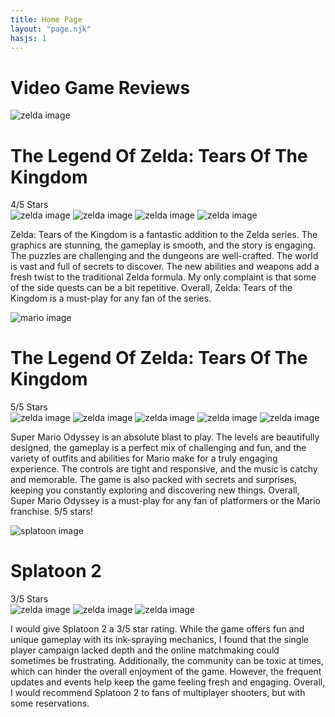 ```yaml
---
title: Home Page
layout: "page.njk"
hasjs: 1
---
```


<link rel="preconnect" href="https://fonts.googleapis.com">
<link rel="preconnect" href="https://fonts.gstatic.com" crossorigin>
<link href="https://fonts.googleapis.com/css2?family=Roboto:ital,wght@0,100;0,300;0,400;0,500;0,700;0,900;1,100;1,300;1,400;1,500;1,700;1,900&display=swap" rel="stylesheet">


<h1 class="sub-title">Video Game Reviews</h1>


<!-- Zelda -->
<div class="game-Div">
     <img src="Images/zelda.jpg" alt="zelda image">
     <div class="starsAndText">
     <h1>The Legend Of Zelda: Tears Of The Kingdom</h1>
     <div class="starsText">4/5 Stars</div> 
          <div class="stars">
               <img src="Images/starred.png" alt="zelda image">  
               <img src="Images/starred.png" alt="zelda image">  
               <img src="Images/starred.png" alt="zelda image">  
               <img src="Images/starred.png" alt="zelda image">  
          </div>
          <p>Zelda: Tears of the Kingdom is a fantastic addition to the Zelda series. The graphics are stunning, the gameplay is smooth, and the story is engaging. The puzzles are challenging and the dungeons are well-crafted. The world is vast and full of secrets to discover. The new abilities and weapons add a fresh twist to the traditional Zelda formula. My only complaint is that some of the side quests can be a bit repetitive. Overall, Zelda: Tears of the Kingdom is a must-play for any fan of the series.</p>
     </div>
</div>















<!-- MARIO -->

<div class="game-Div">
     <img src="Images/mario.jpg" alt="mario image">
     <div class="starsAndText">
     <h1>The Legend Of Zelda: Tears Of The Kingdom</h1>
     <div class="starsText">5/5 Stars</div> 
          <div class="stars">
               <img src="Images/starred.png" alt="zelda image">  
               <img src="Images/starred.png" alt="zelda image">  
               <img src="Images/starred.png" alt="zelda image">  
               <img src="Images/starred.png" alt="zelda image">  
               <img src="Images/starred.png" alt="zelda image">      
          </div>
          <p>Super Mario Odyssey is an absolute blast to play. The levels are beautifully designed, the gameplay is a perfect mix of challenging and fun, and the variety of outfits and abilities for Mario make for a truly engaging experience. The controls are tight and responsive, and the music is catchy and memorable. The game is also packed with secrets and surprises, keeping you constantly exploring and discovering new things. Overall, Super Mario Odyssey is a must-play for any fan of platformers or the Mario franchise. 5/5 stars!</p>
     </div>
</div>















<!-- SPLATOON -->


<div class="game-Div">
     <img src="Images/splatoontwo.jpg" alt="splatoon image">
     <div class="starsAndText">
     <h1>Splatoon 2</h1>
     <div class="starsText">3/5 Stars</div> 
          <div class="stars">
               <img src="Images/starred.png" alt="zelda image">  
               <img src="Images/starred.png" alt="zelda image">  
              <img src="Images/starred.png" alt="zelda image">  
          </div>
          <p>I would give Splatoon 2 a 3/5 star rating. While the game offers fun and unique gameplay with its ink-spraying mechanics, I found that the single player campaign lacked depth and the online matchmaking could sometimes be frustrating. Additionally, the community can be toxic at times, which can hinder the overall enjoyment of the game. However, the frequent updates and events help keep the game feeling fresh and engaging. Overall, I would recommend Splatoon 2 to fans of multiplayer shooters, but with some reservations.</p>
     </div>
</div>